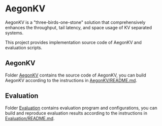 # AegonKV
AegonKV is a "three-birds-one-stone" solution that comprehensively enhances the throughput, tail latency, and space usage of KV separated systems. 

This project provides implementation source code of AegonKV and evaluation scripts. 

## AegonKV
Folder [AegonKV](./AegonKV) contains the source code of AegonKV, you can build AegonKV according to the instructions in [AegonKV/README.md](./AegonKV/README.md).

## Evaluation
Folder [Evaluation](./Evaluation) contains evaluation program and configurations, you can build and reproduce evaluation results according to the instructions in [Evaluation/README.md](./Evaluation/README.md).